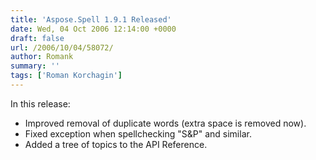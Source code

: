 ```yaml
---
title: 'Aspose.Spell 1.9.1 Released'
date: Wed, 04 Oct 2006 12:14:00 +0000
draft: false
url: /2006/10/04/58072/
author: Romank
summary: ''
tags: ['Roman Korchagin']
---
```


In this release:

*   Improved removal of duplicate words (extra space is removed now).
*   Fixed exception when spellchecking "S&P" and similar.
*   Added a tree of topics to the API Reference.







